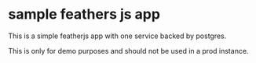 # sample feathers js app

This is a simple featherjs app with one service backed by postgres.

This is only for demo purposes and should not be used in a prod
instance.
